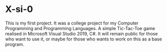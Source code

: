 # X-si-0
This is my first project. It was a college project for my Computer Programming and Programming Languages.
A simple Tic-Tac-Toe game realised in Microsoft Visual Studio 2019, C#. It will remain public for those who want to use it, or maybe for those who wants to work on this as a base program.
